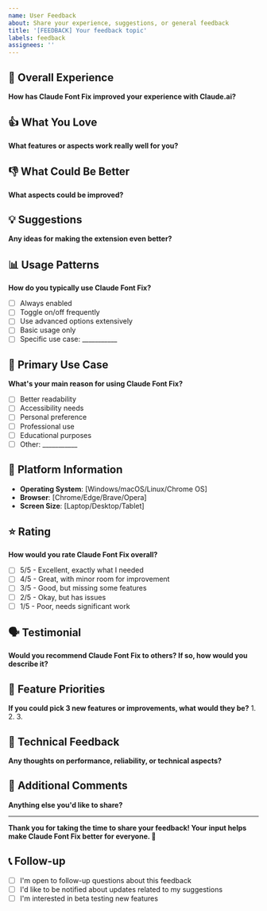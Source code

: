 ```yaml
---
name: User Feedback
about: Share your experience, suggestions, or general feedback
title: '[FEEDBACK] Your feedback topic'
labels: feedback
assignees: ''
---
```


## 🌟 Overall Experience
**How has Claude Font Fix improved your experience with Claude.ai?**

## 👍 What You Love
**What features or aspects work really well for you?**

## 👎 What Could Be Better
**What aspects could be improved?**

## 💡 Suggestions
**Any ideas for making the extension even better?**

## 📊 Usage Patterns
**How do you typically use Claude Font Fix?**
- [ ] Always enabled
- [ ] Toggle on/off frequently
- [ ] Use advanced options extensively
- [ ] Basic usage only
- [ ] Specific use case: ___________

## 🎯 Primary Use Case
**What's your main reason for using Claude Font Fix?**
- [ ] Better readability
- [ ] Accessibility needs
- [ ] Personal preference
- [ ] Professional use
- [ ] Educational purposes
- [ ] Other: ___________

## 📱 Platform Information
- **Operating System**: [Windows/macOS/Linux/Chrome OS]
- **Browser**: [Chrome/Edge/Brave/Opera]
- **Screen Size**: [Laptop/Desktop/Tablet]

## ⭐ Rating
**How would you rate Claude Font Fix overall?**
- [ ] 5/5 - Excellent, exactly what I needed
- [ ] 4/5 - Great, with minor room for improvement
- [ ] 3/5 - Good, but missing some features
- [ ] 2/5 - Okay, but has issues
- [ ] 1/5 - Poor, needs significant work

## 🗣️ Testimonial
**Would you recommend Claude Font Fix to others? If so, how would you describe it?**

## 🎨 Feature Priorities
**If you could pick 3 new features or improvements, what would they be?**
1. 
2. 
3. 

## 🔧 Technical Feedback
**Any thoughts on performance, reliability, or technical aspects?**

## 📝 Additional Comments
**Anything else you'd like to share?**

---

**Thank you for taking the time to share your feedback! Your input helps make Claude Font Fix better for everyone. 🙏**

## 📞 Follow-up
- [ ] I'm open to follow-up questions about this feedback
- [ ] I'd like to be notified about updates related to my suggestions
- [ ] I'm interested in beta testing new features